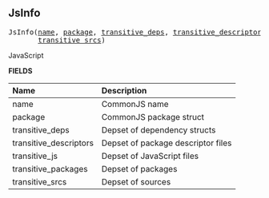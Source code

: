 <!-- Generated with Stardoc: http://skydoc.bazel.build -->

<a id="#JsInfo"></a>

## JsInfo

<pre>
JsInfo(<a href="#JsInfo-name">name</a>, <a href="#JsInfo-package">package</a>, <a href="#JsInfo-transitive_deps">transitive_deps</a>, <a href="#JsInfo-transitive_descriptors">transitive_descriptors</a>, <a href="#JsInfo-transitive_js">transitive_js</a>, <a href="#JsInfo-transitive_packages">transitive_packages</a>,
       <a href="#JsInfo-transitive_srcs">transitive_srcs</a>)
</pre>

JavaScript

**FIELDS**

| Name                                                             | Description                        |
| :--------------------------------------------------------------- | :--------------------------------- |
| <a id="JsInfo-name"></a>name                                     | CommonJS name                      |
| <a id="JsInfo-package"></a>package                               | CommonJS package struct            |
| <a id="JsInfo-transitive_deps"></a>transitive_deps               | Depset of dependency structs       |
| <a id="JsInfo-transitive_descriptors"></a>transitive_descriptors | Depset of package descriptor files |
| <a id="JsInfo-transitive_js"></a>transitive_js                   | Depset of JavaScript files         |
| <a id="JsInfo-transitive_packages"></a>transitive_packages       | Depset of packages                 |
| <a id="JsInfo-transitive_srcs"></a>transitive_srcs               | Depset of sources                  |
